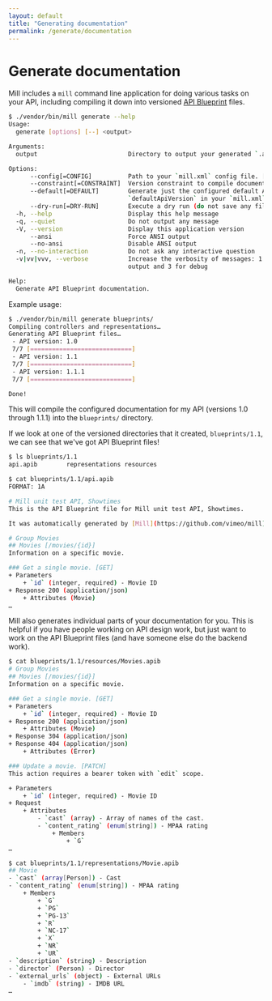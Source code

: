 ```yaml
---
layout: default
title: "Generating documentation"
permalink: /generate/documentation
---
```


# Generate documentation
Mill includes a `mill` command line application for doing various tasks on your API, including compiling it down into
versioned [API Blueprint](https://apiblueprint.org/) files.

```bash
$ ./vendor/bin/mill generate --help
Usage:
  generate [options] [--] <output>

Arguments:
  output                         Directory to output your generated `.apib` files in.

Options:
      --config[=CONFIG]          Path to your `mill.xml` config file. [default: "mill.xml"]
      --constraint[=CONSTRAINT]  Version constraint to compile documentation for. eg. "3.*", "3.1 - 3.2"
      --default[=DEFAULT]        Generate just the configured default API version documentation.
                                 `defaultApiVersion` in your `mill.xml` file. [default: false]
      --dry-run[=DRY-RUN]        Execute a dry run (do not save any files). [default: false]
  -h, --help                     Display this help message
  -q, --quiet                    Do not output any message
  -V, --version                  Display this application version
      --ansi                     Force ANSI output
      --no-ansi                  Disable ANSI output
  -n, --no-interaction           Do not ask any interactive question
  -v|vv|vvv, --verbose           Increase the verbosity of messages: 1 for normal output, 2 for more verbose
                                 output and 3 for debug

Help:
  Generate API Blueprint documentation.
```

Example usage:

```bash
$ ./vendor/bin/mill generate blueprints/
Compiling controllers and representations…
Generating API Blueprint files…
 - API version: 1.0
 7/7 [============================]
 - API version: 1.1
 7/7 [============================]
 - API version: 1.1.1
 7/7 [============================]

Done!
```

This will compile the configured documentation for my API (versions 1.0 through 1.1.1) into the `blueprints/` directory.

If we look at one of the versioned directories that it created, `blueprints/1.1`, we can see that we've got API
Blueprint files!

```bash
$ ls blueprints/1.1
api.apib        representations resources
```

```bash
$ cat blueprints/1.1/api.apib
FORMAT: 1A

# Mill unit test API, Showtimes
This is the API Blueprint file for Mill unit test API, Showtimes.

It was automatically generated by [Mill](https://github.com/vimeo/mill) on 2017-03-20 10:55:39.

# Group Movies
## Movies [/movies/{id}]
Information on a specific movie.

### Get a single movie. [GET]
+ Parameters
    + `id` (integer, required) - Movie ID
+ Response 200 (application/json)
    + Attributes (Movie)
…
```

Mill also generates individual parts of your documentation for you. This is helpful if you have people working on API
design work, but just want to work on the API Blueprint files (and have someone else do the backend work).

```bash
$ cat blueprints/1.1/resources/Movies.apib
# Group Movies
## Movies [/movies/{id}]
Information on a specific movie.

### Get a single movie. [GET]
+ Parameters
    + `id` (integer, required) - Movie ID
+ Response 200 (application/json)
    + Attributes (Movie)
+ Response 304 (application/json)
+ Response 404 (application/json)
    + Attributes (Error)

### Update a movie. [PATCH]
This action requires a bearer token with `edit` scope.

+ Parameters
    + `id` (integer, required) - Movie ID
+ Request
    + Attributes
        - `cast` (array) - Array of names of the cast.
        - `content_rating` (enum[string]) - MPAA rating
            + Members
                + `G`
…
```

```bash
$ cat blueprints/1.1/representations/Movie.apib
## Movie
- `cast` (array[Person]) - Cast
- `content_rating` (enum[string]) - MPAA rating
    + Members
        + `G`
        + `PG`
        + `PG-13`
        + `R`
        + `NC-17`
        + `X`
        + `NR`
        + `UR`
- `description` (string) - Description
- `director` (Person) - Director
- `external_urls` (object) - External URLs
    - `imdb` (string) - IMDB URL
…
```

